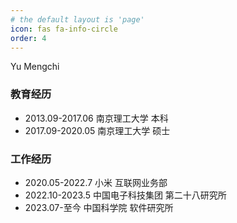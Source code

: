 ```yaml
---
# the default layout is 'page'
icon: fas fa-info-circle
order: 4
---
```

Yu Mengchi

### 教育经历

- 2013.09-2017.06    南京理工大学   本科
- 2017.09-2020.05    南京理工大学   硕士

### 工作经历

- 2020.05-2022.7    小米 互联网业务部
- 2022.10-2023.5    中国电子科技集团 第二十八研究所
- 2023.07-至今       中国科学院 软件研究所
